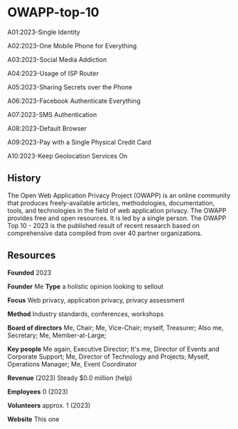 # OWAPP-top-10
A01:2023-Single Identity

A02:2023-One Mobile Phone for Everything

A03:2023-Social Media Addiction 

A04:2023-Usage of ISP Router

A05:2023-Sharing Secrets over the Phone

A06:2023-Facebook Authenticate Everything

A07:2023-SMS Authentication

A08:2023-Default Browser

A09:2023-Pay with a Single Physical Credit Card

A10:2023-Keep Geolocation Services On

## History
The Open Web Application Privacy Project (OWAPP) is an online community that produces freely-available articles, methodologies, documentation, tools, and technologies in the field of web application privacy. The OWAPP provides free and open resources. It is led by a single person. The OWAPP Top 10 - 2023 is the published result of recent research based on comprehensive data compiled from over 40 partner organizations. 
## Resources
**Founded**	2023

**Founder**	Me
**Type** a holistic opinion looking to sellout

**Focus**	Web privacy, application privacy, privacy assessment

**Method** Industry standards, conferences, workshops

**Board of directors**
	Me, Chair; Me, Vice-Chair; myself, Treasurer; Also me, Secretary; Me, Member-at-Large;
 
**Key people**
	Me again, Executive Director; It's me, Director of Events and Corporate Support; Me, Director of Technology and Projects; Myself, Operations Manager; Me, Event Coordinator
 
**Revenue** (2023)
	Steady $0.0 million (help)

**Employees**
	0 (2023)

**Volunteers**
	approx. 1 (2023)

**Website**	This one
